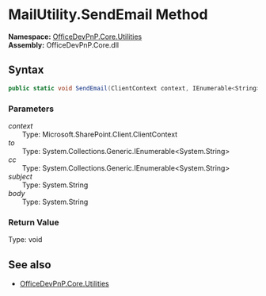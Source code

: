 # MailUtility.SendEmail Method  
  

**Namespace:** [OfficeDevPnP.Core.Utilities](OfficeDevPnP.Core.Utilities.md)  
**Assembly:** OfficeDevPnP.Core.dll  
## Syntax
```C#
public static void SendEmail(ClientContext context, IEnumerable<String> to, IEnumerable<String> cc, String subject, String body)
```
### Parameters
*context*  
&emsp;&emsp;Type: Microsoft.SharePoint.Client.ClientContext  
*to*  
&emsp;&emsp;Type: System.Collections.Generic.IEnumerable<System.String>  
*cc*  
&emsp;&emsp;Type: System.Collections.Generic.IEnumerable<System.String>  
*subject*  
&emsp;&emsp;Type: System.String  
*body*  
&emsp;&emsp;Type: System.String  
### Return Value
Type: void  

## See also
- [OfficeDevPnP.Core.Utilities](OfficeDevPnP.Core.Utilities.md)
